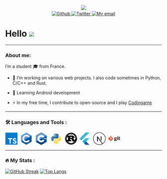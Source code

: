 <div id="header" align="center">
  <img src="https://media.giphy.com/media/M9gbBd9nbDrOTu1Mqx/giphy.gif" width="100"/>
</div>

<div id="badges" style="text-align:center">
  <a href="https://github.com/JigolKa">
    <img src="https://img.shields.io/badge/Github-black?style=for-the-badge&logo=github&logoColor=white" alt="Github"/>
  </a>
  <a href="https://twitter.com/JigolKa">
    <img src="https://img.shields.io/badge/Twitter-blue?style=for-the-badge&logo=twitter&logoColor=white" alt="Twitter"/>
  </a>
  <a href="https://twitter.com/JigolKa">
    <img src="https://img.shields.io/badge/Email-red?style=for-the-badge&logo=mailgun&logoColor=white" alt="My email"/>
  </a>
</div>

<h1>
  Hello
  <img src="https://media.giphy.com/media/hvRJCLFzcasrR4ia7z/giphy.gif" width="30px"/>
</h1>

---

### About me:

I’m a student :mortar_board: from France.

- :telescope: I’m working on various web projects. I also code sometimes in Python, C/C++ and Rust.

- :seedling: Learning Android development

- :zap: In my free time, I contribute to open-source and I play [Codingame](https://www.codingame.com/profile/823fd2d24e789346586a5366bcdc40eb0743525)

---

### :hammer_and_wrench: Languages and Tools :

<div>
  <img src="https://raw.githubusercontent.com/devicons/devicon/master/icons/typescript/typescript-original.svg" title="Typescript" alt="Typescript" width="40" height="40"/>&nbsp;
  <img src="https://raw.githubusercontent.com/devicons/devicon/master/icons/c/c-original.svg" title="C" alt="C" width="40" height="40"/>&nbsp;
  <img src="https://raw.githubusercontent.com/devicons/devicon/master/icons/cplusplus/cplusplus-original.svg" title="C++" alt="C++" width="40" height="40"/>&nbsp;
  <img src="https://raw.githubusercontent.com/devicons/devicon/master/icons/python/python-original.svg" title="Python" alt="Python" width="40" height="40"/>&nbsp;
  <img src="https://raw.githubusercontent.com/devicons/devicon/master/icons/rust/rust-plain.svg" title="Rust" alt="Rust" width="40" height="40"/>
  <img src="https://raw.githubusercontent.com/devicons/devicon/master/icons/flutter/flutter-original.svg" title="Flutter" alt="Flutter" width="40" height="40"/>&nbsp;
  <img src="https://raw.githubusercontent.com/devicons/devicon/master/icons/nextjs/nextjs-line.svg" title="Next.js" alt="Next.js" width="40" height="40"/>&nbsp;
  <img src="https://raw.githubusercontent.com/devicons/devicon/master/icons/git/git-original-wordmark.svg" title="Git" alt="Git" width="40" height="40"/>
</div>

---

### :fire: My Stats :

[![GitHub Streak](https://github-readme-streak-stats.herokuapp.com?user=JigolKa&theme=light&background=ffffff)](https://git.io/streak-stats)
[![Top Langs](https://github-readme-stats.vercel.app/api/top-langs/?username=JigolKa)](https://github.com/anuraghazra/github-readme-stats)
